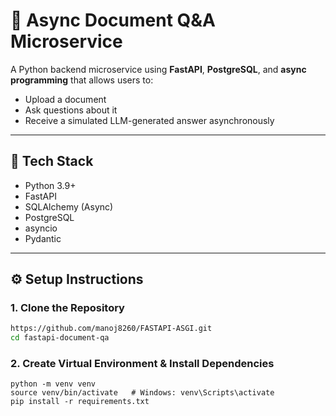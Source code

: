 # 🧪 Async Document Q&A Microservice

A Python backend microservice using **FastAPI**, **PostgreSQL**, and **async programming** that allows users to:

- Upload a document
- Ask questions about it
- Receive a simulated LLM-generated answer asynchronously

---

## 🧰 Tech Stack

- Python 3.9+
- FastAPI
- SQLAlchemy (Async)
- PostgreSQL
- asyncio
- Pydantic

---

## ⚙️ Setup Instructions

### 1. Clone the Repository

```bash
https://github.com/manoj8260/FASTAPI-ASGI.git
cd fastapi-document-qa
```
### 2. Create Virtual Environment & Install Dependencies
```
python -m venv venv
source venv/bin/activate   # Windows: venv\Scripts\activate
pip install -r requirements.txt
```

